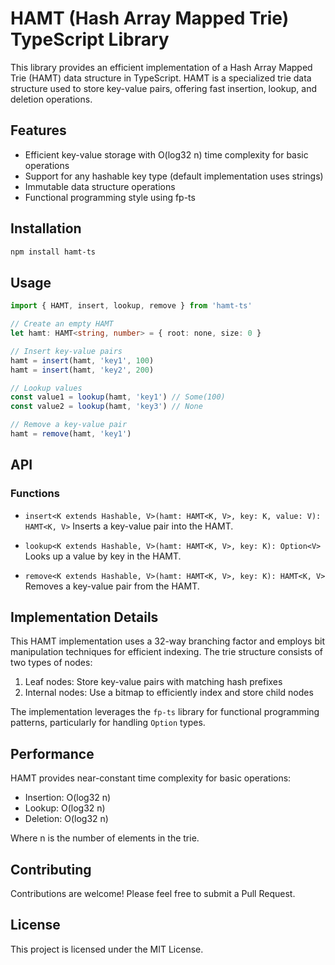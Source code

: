 # HAMT (Hash Array Mapped Trie) TypeScript Library

This library provides an efficient implementation of a Hash Array Mapped Trie (HAMT) data structure in TypeScript. HAMT is a specialized trie data structure used to store key-value pairs, offering fast insertion, lookup, and deletion operations.

## Features

- Efficient key-value storage with O(log32 n) time complexity for basic operations
- Support for any hashable key type (default implementation uses strings)
- Immutable data structure operations
- Functional programming style using fp-ts

## Installation

```bash
npm install hamt-ts
```

## Usage

```typescript
import { HAMT, insert, lookup, remove } from 'hamt-ts'

// Create an empty HAMT
let hamt: HAMT<string, number> = { root: none, size: 0 }

// Insert key-value pairs
hamt = insert(hamt, 'key1', 100)
hamt = insert(hamt, 'key2', 200)

// Lookup values
const value1 = lookup(hamt, 'key1') // Some(100)
const value2 = lookup(hamt, 'key3') // None

// Remove a key-value pair
hamt = remove(hamt, 'key1')
```

## API

### Functions

- `insert<K extends Hashable, V>(hamt: HAMT<K, V>, key: K, value: V): HAMT<K, V>`
  Inserts a key-value pair into the HAMT.

- `lookup<K extends Hashable, V>(hamt: HAMT<K, V>, key: K): Option<V>`
  Looks up a value by key in the HAMT.

- `remove<K extends Hashable, V>(hamt: HAMT<K, V>, key: K): HAMT<K, V>`
  Removes a key-value pair from the HAMT.

## Implementation Details

This HAMT implementation uses a 32-way branching factor and employs bit manipulation techniques for efficient indexing. The trie structure consists of two types of nodes:

1. Leaf nodes: Store key-value pairs with matching hash prefixes
2. Internal nodes: Use a bitmap to efficiently index and store child nodes

The implementation leverages the `fp-ts` library for functional programming patterns, particularly for handling `Option` types.

## Performance

HAMT provides near-constant time complexity for basic operations:

- Insertion: O(log32 n)
- Lookup: O(log32 n)
- Deletion: O(log32 n)

Where n is the number of elements in the trie.

## Contributing

Contributions are welcome! Please feel free to submit a Pull Request.

## License

This project is licensed under the MIT License.
